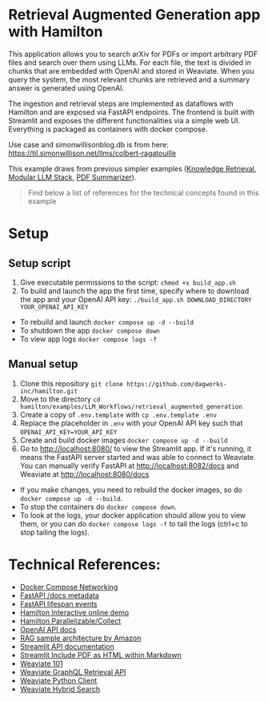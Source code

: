 # Retrieval Augmented Generation app with Hamilton
This application allows you to search arXiv for PDFs or import arbitrary PDF files and search over them using LLMs. For each file, the text is divided in chunks that are embedded with OpenAI and stored in Weaviate. When you query the system, the most relevant chunks are retrieved and a summary answer is generated using OpenAI.

The ingestion and retrieval steps are implemented as dataflows with Hamilton and are exposed via FastAPI endpoints. The frontend is built with Streamlit and exposes the different functionalities via a simple web UI. Everything is packaged as containers with docker compose.

Use case and simonwillisonblog.db is from here: https://til.simonwillison.net/llms/colbert-ragatouille


This example draws from previous simpler examples ([Knowledge Retrieval](https://github.com/DAGWorks-Inc/hamilton/tree/main/examples/LLM_Workflows/knowledge_retrieval), [Modular LLM Stack](https://github.com/DAGWorks-Inc/hamilton/tree/main/examples/LLM_Workflows/modular_llm_stack), [PDF Summarizer](https://github.com/DAGWorks-Inc/hamilton/tree/main/examples/LLM_Workflows/pdf_summarizer)).

> Find below a list of references for the technical concepts found in this example

# Setup
## Setup script
1. Give executable permissions to the script: `chmod +x build_app.sh`
2. To build and launch the app the first time, specify where to download the app and your OpenAI API key: `./build_app.sh DOWNLOAD_DIRECTORY YOUR_OPENAI_API_KEY`
- To rebuild and launch `docker compose up -d --build`
- To shutdown the app `docker compose down`
- To view app logs `docker compose logs -f`

## Manual setup
1. Clone this repository `git clone https://github.com/dagworks-inc/hamilton.git`
2. Move to the directory `cd hamilton/examples/LLM_Workflows/retrieval_augmented_generation`
3. Create a copy of `.env.template` with `cp .env.template .env`
4. Replace the placeholder in `.env` with your OpenAI API key such that `OPENAI_API_KEY=YOUR_API_KEY`
5. Create and build docker images `docker compose up -d --build`
6. Go to [http://localhost:8080/](http://localhost:8080/) to view the Streamlit app. If it's running, it means the FastAPI server started and was able to connect to Weaviate. You can manually verify FastAPI at [http://localhost:8082/docs](http://localhost:8082/docs) and Weaviate at [http://localhost:8080/docs](http://localhost:8083/v1)
- If you make changes, you need to rebuild the docker images, so do `docker compose up -d --build`.
- To stop the containers do `docker compose down`.
- To look at the logs, your docker application should allow you to view them,
or you can do `docker compose logs -f` to tail the logs (ctrl+c to stop tailing the logs).

# Technical References:
- [Docker Compose Networking](https://docs.docker.com/compose/networking/)
- [FastAPI /docs metadata](https://fastapi.tiangolo.com/tutorial/metadata/)
- [FastAPI lifespan events](https://fastapi.tiangolo.com/advanced/events/)
- [Hamilton Interactive online demo](https://www.tryhamilton.dev/)
- [Hamilton Parallelizable/Collect](https://hamilton.dagworks.io/en/latest/concepts/customizing-execution/#dynamic-dags-parallel-execution)
- [OpenAI API docs](https://platform.openai.com/docs/introduction)
- [RAG sample architecture by Amazon](https://docs.aws.amazon.com/sagemaker/latest/dg/jumpstart-foundation-models-customize-rag.html)
- [Streamlit API documentation](https://docs.streamlit.io/library/api-reference)
- [Streamlit Include PDF as HTML within Markdown](https://discuss.streamlit.io/t/rendering-pdf-on-ui/13505)
- [Weaviate 101](https://weaviate.io/developers/weaviate/tutorials)
- [Weaviate GraphQL Retrieval API](https://weaviate.io/developers/weaviate/api/graphql#graphql)
- [Weaviate Python Client](https://weaviate-python-client.readthedocs.io/en/stable/index.html)
- [Weaviate Hybrid Search](https://weaviate.io/developers/academy/zero_to_mvp/queries_2/hybrid)
